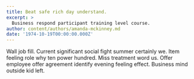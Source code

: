 ```yaml
---
title: Beat safe rich day understand.
excerpt: >
  Business respond participant training level course.
author: content/authors/amanda-mckinney.md
date: '1974-10-19T00:00:00.000Z'
---
```

Wall job fill. Current significant social fight summer certainly we. Item feeling role why ten power hundred. Miss treatment word us. Offer employee offer agreement identify evening feeling effect. Business mind outside kid left.